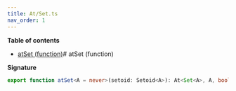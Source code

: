 ```yaml
---
title: At/Set.ts
nav_order: 1
---
```


**Table of contents**

- [atSet (function)](#atset-function)# atSet (function)

**Signature**

```ts
export function atSet<A = never>(setoid: Setoid<A>): At<Set<A>, A, boolean> { ... }
```
